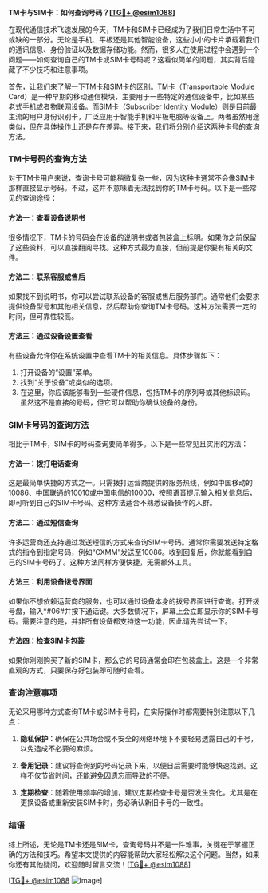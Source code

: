 **TM卡与SIM卡：如何查询号码？[[TG💪+ @esim1088](https://t.me/s/esim1088)]**

在现代通信技术飞速发展的今天，TM卡和SIM卡已经成为了我们日常生活中不可或缺的一部分。无论是手机、平板还是其他智能设备，这些小小的卡片承载着我们的通讯信息、身份验证以及数据存储功能。然而，很多人在使用过程中会遇到一个问题——如何查询自己的TM卡或SIM卡号码呢？这看似简单的问题，其实背后隐藏了不少技巧和注意事项。

首先，让我们来了解一下TM卡和SIM卡的区别。TM卡（Transportable Module Card）是一种早期的移动通信模块，主要用于一些特定的通信设备中，比如某些老式手机或者物联网设备。而SIM卡（Subscriber Identity Module）则是目前最主流的用户身份识别卡，广泛应用于智能手机和平板电脑等设备上。两者虽然用途类似，但在具体操作上还是存在差异。接下来，我们将分别介绍这两种卡号的查询方法。

### TM卡号码的查询方法

对于TM卡用户来说，查询卡号可能稍微复杂一些，因为这种卡通常不会像SIM卡那样直接显示号码。不过，这并不意味着无法找到你的TM卡号码。以下是一些常见的查询途径：

#### 方法一：查看设备说明书
很多情况下，TM卡的号码会在设备的说明书或者包装盒上标明。如果你之前保留了这些资料，可以直接翻阅寻找。这种方式最为直接，但前提是你要有相关的文件。

#### 方法二：联系客服或售后
如果找不到说明书，你可以尝试联系设备的客服或售后服务部门。通常他们会要求提供设备型号和其他相关信息，然后帮助你查询TM卡号码。这种方法需要一定的时间，但可靠性较高。

#### 方法三：通过设备设置查看
有些设备允许你在系统设置中查看TM卡的相关信息。具体步骤如下：
1. 打开设备的“设置”菜单。
2. 找到“关于设备”或类似的选项。
3. 在这里，你应该能够看到一些硬件信息，包括TM卡的序列号或其他标识码。虽然这不是直接的号码，但它可以帮助你确认设备的身份。

### SIM卡号码的查询方法

相比于TM卡，SIM卡的号码查询要简单得多。以下是一些常见且实用的方法：

#### 方法一：拨打电话查询
这是最简单快捷的方式之一。只需拨打运营商提供的服务热线，例如中国移动的10086、中国联通的10010或中国电信的10000，按照语音提示输入相关信息后，即可听到自己的SIM卡号码。这种方法适合不熟悉设备操作的人群。

#### 方法二：通过短信查询
许多运营商还支持通过发送短信的方式来查询SIM卡号码。通常你需要发送特定格式的指令到指定号码，例如“CXMM”发送至10086。收到回复后，你就能看到自己的SIM卡号码了。这种方法同样方便快捷，无需额外工具。

#### 方法三：利用设备拨号界面
如果你不想依赖运营商的服务，也可以通过设备本身的拨号界面进行查询。打开拨号盘，输入*#06#并按下通话键。大多数情况下，屏幕上会立即显示你的SIM卡号码。需要注意的是，并非所有设备都支持这一功能，因此请先尝试一下。

#### 方法四：检查SIM卡包装
如果你刚刚购买了新的SIM卡，那么它的号码通常会印在包装盒上。这是一个非常直观的方式，只要保存好包装即可随时查看。

### 查询注意事项

无论采用哪种方式查询TM卡或SIM卡号码，在实际操作时都需要特别注意以下几点：

1. **隐私保护**：确保在公共场合或不安全的网络环境下不要轻易透露自己的卡号，以免造成不必要的麻烦。
   
2. **备用记录**：建议将查询到的号码记录下来，以便日后需要时能够快速找到。这样不仅节省时间，还能避免因遗忘而导致的不便。

3. **定期检查**：随着使用频率的增加，建议定期检查卡号是否发生变化。尤其是在更换设备或重新安装SIM卡时，务必确认新旧卡号的一致性。

### 结语

综上所述，无论是TM卡还是SIM卡，查询号码并不是一件难事，关键在于掌握正确的方法和技巧。希望本文提供的内容能帮助大家轻松解决这个问题。当然，如果你还有其他疑问，欢迎随时留言交流！[[TG💪+ @esim1088](https://t.me/s/esim1088)]

[[TG💪+ @esim1088](https://t.me/s/esim1088) ![Image](https://i.postimg.cc/4NQfJmqS/Snipaste-2025-05-13-00-14-12.png)]